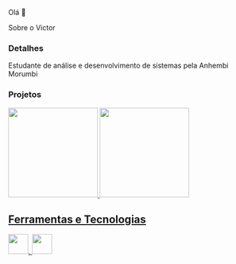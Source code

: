 Olá 👋

Sobre o Victor

### Detalhes

Estudante de análise e desenvolvimento de sistemas pela Anhembi Morumbi

### Projetos

<div>
<a href="https://github.com/Victor-Augusto">
<img loading="lazy" height="180em" src="https://github-readme-stats.vercel.app/api/top-langs/?username=seu-usuário-aqui&layout=compact&langs_count=7&theme=dracula"/>
<img loading="lazy" height="180em" src="https://github-readme-stats.vercel.app/api?username=seu-usuário-aqui&show_icons=true&theme=dracula&include_all_commits=true&count_private=true"/>
</div>

## Ferramentas e Tecnologias

<img loading="lazy" src="https://cdn.jsdelivr.net/gh/devicons/devicon/icons/git/git-original.svg" width="40" height="40"/>, <img loading="lazy" src="https://cdn.jsdelivr.net/gh/devicons/devicon@latest/icons/javascript/javascript-original.svg" width="40" height="40"/>

